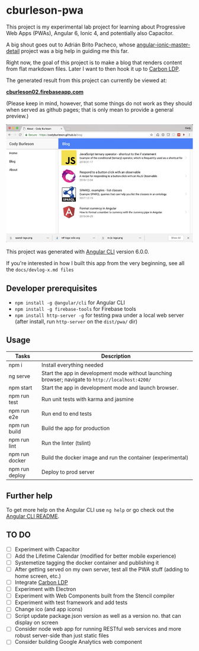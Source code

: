 # cburleson-pwa

This project is my experimental lab project for learning about Progressive Web Apps (PWAs), Angular 6, 
Ionic 4, and potentially also Capacitor.

A big shout goes out to Adrián Brito Pacheco, whose [angular-ionic-master-detail](https://github.com/abritopach/angular-ionic-master-detail) project was a big help in guiding me this far.

Right now, the goal of this project is to make a blog that renders content from flat markdown files. Later I want to then 
hook it up to [Carbon LDP](https://carbonldp.com).

The generated result from this project can currently be viewed at:

**[cburleson02.firebaseapp.com](https://cburleson02.firebaseapp.com/home)**

(Please keep in mind, however, that some things do not work as they should when served as github pages; that is only 
mean to provide a general preview.)

![Rendered example from the project](screenshot-for-readme.jpg)

This project was generated with [Angular CLI](https://github.com/angular/angular-cli) version 6.0.0.

If you're interested in how I built this app from the very beginning, see all the `docs/devlog-x.md files`

## Developer prerequisites

- `npm install -g @angular/cli` for Angular CLI
- `npm install -g firebase-tools` for Firebase tools
- `npm install http-server -g` for testing pwa under a local web server (after install, run `http-server` on the `dist/pwa/` dir)

## Usage

Tasks                    | Description
-------------------------|---------------------------------------------------------------------------------------------------------------
npm i                    | Install everything needed
ng serve                 | Start the app in development mode without launching browser; navigate to `http://localhost:4200/`
npm start                | Start the app in development mode and launch browser.
npm run test             | Run unit tests with karma and jasmine
npm run e2e              | Run end to end tests
npm run build            | Build the app for production
npm run lint             | Run the linter (tslint)
npm run docker           | Build the docker image and run the container (experimental)
npm run deploy           | Deploy to prod server

## Further help

To get more help on the Angular CLI use `ng help` or go check out the [Angular CLI README](https://github.com/angular/angular-cli/blob/master/README.md).

## TO DO

- [ ] Experiment with Capacitor
- [ ] Add the Lifetime Calendar (modified for better mobile experience)
- [ ] Systemetize tagging the docker container and publishing it
- [ ] After getting served on my own server, test all the PWA stuff (adding to home screen, etc.)
- [ ] Integrate [Carbon LDP](https://carbonldp.com)
- [ ] Experiment with Electron
- [ ] Experiment with Web Components built from the Stencil compiler
- [ ] Experiment with test framework and add tests
- [ ] Change ico (and app icons)
- [ ] Script update package.json version as well as a version no. that can display on screen
- [ ] Consider node web app for running RESTful web services and more robust server-side than just static files
- [ ] Consider building Google Analytics web component
